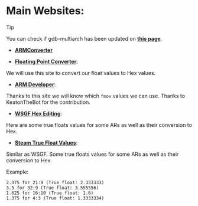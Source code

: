 # Main Websites:
> [!TIP]
You can check if gdb-multiarch has been updated on **[this page](https://static.grumpycoder.net/pixel/gdb-multiarch-windows/)**.

- **[ARMConverter](https://armconverter.com/)**

- **[Floating Point Converter](https://www.h-schmidt.net/FloatConverter/IEEE754.html)**: 

We will use this site to convert our float values to Hex values.

- **[ARM Developer](https://developer.arm.com/documentation/ka001136/latest)**: 

Thanks to this site we will know which `fmov` values we can use. Thanks to KeatonTheBot for the contribution.

- **[WSGF Hex Editing](https://www.wsgf.org/article/common-hex-values)**:

Here are some true floats values for some ARs as well as their conversion to Hex.

- **[Steam True Float Values](https://steamcommunity.com/discussions/forum/0/2577697791636850186/)**:

Similar as WSGF. Some true floats values for some ARs as well as their conversion to Hex.

Example:

```
2.375 for 21:9 (True float: 2.333333)
3.5 for 32:9 (True float: 3.555556)
1.625 for 16:10 (True float: 1.6)
1.375 for 4:3 (True float: 1.3333334)
```